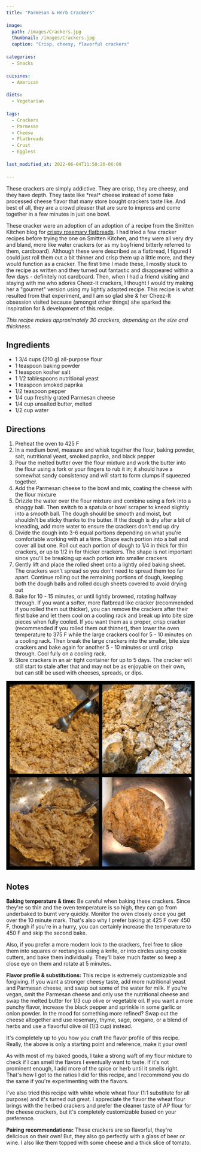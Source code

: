 ```yaml
---
title: "Parmesan & Herb Crackers"

image: 
  path: /images/Crackers.jpg
  thumbnail: /images/Crackers.jpg
  caption: "Crisp, cheesy, flavorful crackers"

categories:
  - Snacks

cuisines:
  - American

diets:
  - Vegetarian

tags:
  - Crackers
  - Parmesan
  - Cheese
  - Flatbreads
  - Crust
  - Eggless

last_modified_at: 2022-06-04T11:50:20-06:00

---
```


<span itemprop="description">
These crackers are simply addictive. They are crisp, they are cheesy, and they have depth. They taste like *real* cheese instead of some fake processed cheese flavor that many store bought crackers taste like. And best of all, they are a crowd pleaser that are sure to impress and come together in a few minutes in just one bowl. 
</span>

These cracker were an adoption of an adoption of a recipe from the Smitten Kitchen blog for [crispy rosemary flatbreads][1]. I had tried a few cracker recipes before trying the one on Smitten Kitchen, and they were all very dry and bland, more like water crackers (or as my boyfriend bitterly referred to them, cardboard). Although these were described as a flatbread, I figured I could just roll them out a bit thinner and crisp them up a little more, and they would function as a cracker. The first time I made these, I mostly stuck to the recipe as written and they turned out fantastic and disappeared within a few days - definitely not cardboard. Then, when I had a friend visiting and staying with me who adores Cheez-It crackers, I thought I would try making her a "gourmet" version using my lightly adapted recipe. This recipe is what resulted from that experiment, and I am so glad she & her Cheez-It obsession visited because (amongst other things) she sparked the inspiration for & development of this recipe. 

*This recipe makes approximately <span itemprop="recipeYield">30</span> crackers, depending on the size and thickness.*

## Ingredients

* <span itemprop="recipeIngredient">1 3/4 cups (210 g) all-purpose flour</span>
* <span itemprop="recipeIngredient">1 teaspoon baking powder</span>
* <span itemprop="recipeIngredient">1 teaspoon kosher salt</span>
* <span itemprop="recipeIngredient">1 1/2 tablespoons nutritional yeast</span>
* <span itemprop="recipeIngredient">1 teaspoon smoked paprika</span>
* <span itemprop="recipeIngredient">1/2 teaspoon pepper</span>
* <span itemprop="recipeIngredient">1/4 cup freshly grated Parmesan cheese</span>
* <span itemprop="recipeIngredient">1/4 cup unsalted butter, melted</span>
* <span itemprop="recipeIngredient">1/2 cup water</span>

## Directions

1. <span itemprop="recipeInstructions">Preheat the oven to 425 F</span>
2. <span itemprop="recipeInstructions">In a medium bowl, measure and whisk together the flour, baking powder, salt, nutritional yeast, smoked paprika, and black pepper</span>
3. <span itemprop="recipeInstructions">Pour the melted butter over the flour mixture and work the butter into the flour using a fork or your fingers to rub it in; it should have a somewhat sandy consistency and will start to form clumps if squeezed together.</span>
4. <span itemprop="recipeInstructions">Add the Parmesan cheese to the bowl and mix, coating the cheese with the flour mixture</span>
5. <span itemprop="recipeInstructions">Drizzle the water over the flour mixture and combine using a fork into a shaggy ball. Then switch to a spatula or bowl scraper to knead slightly into a smooth ball. The dough should be smooth and moist, but shouldn't be sticky thanks to the butter. If the dough is dry after a bit of kneading, add more water to ensure the crackers don't end up dry</span>
6. <span itemprop="recipeInstructions">Divide the dough into 3-6 equal portions depending on what you're comfortable working with at a time. Shape each portion into a ball and cover all but one. Roll out each portion of dough to 1/4 in thick for thin crackers, or up to 1/2 in for thicker crackers. The shape is not important since you'll be breaking up each portion into smaller crackers</span>
7. <span itemprop="recipeInstructions">Gently lift and place the rolled sheet onto a lightly oiled baking sheet. The crackers won't spread so you don't need to spread them too far apart. Continue rolling out the remaining portions of dough, keeping both the dough balls and rolled dough sheets covered to avoid drying out</span>
8. <span itemprop="recipeInstructions">Bake for 10 - 15 minutes, or until lightly browned, rotating halfway through. If you want a softer, more flatbread like cracker  (recommended if you rolled them out thicker), you can remove the crackers after their first bake and let them cool on a cooling rack and break up into bite size pieces when fully cooled. If you want them as a proper, crisp cracker (recommended if you rolled them out thinner), then lower the oven temperature to 375 F while the large crackers cool for 5 - 10 minutes on a cooling rack. Then break the large crackers into the smaller, bite size crackers and bake again for another 5 - 10 minutes or until crisp through. Cool fully on a cooling rack. </span> 
9. <span itemprop="recipeInstructions">Store crackers in an air tight container for up to 5 days. The cracker will still start to stale after that and may not be as enjoyable on their own, but can still be used with cheeses, spreads, or dips.</span>

[![Cracker Recipe Directions](/images/Cracker2x2.JPG)](/images/Cracker2x2.JPG)

## Notes

**Baking temperature & time:** Be careful when baking these crackers. Since they're so thin and the oven temperature is so high, they can go from underbaked to burnt very quickly. Monitor the oven closely once you get over the 10 minute mark. That's also why I prefer baking at 425 F over 450 F, though if you're in a hurry, you can certainly increase the temperature to 450 F and skip the second bake. 

Also, if you prefer a more modern look to the crackers, feel free to slice them into squares or rectangles using a knife, or into circles using cookie cutters, and bake them individually. They'll bake much faster so keep a close eye on them and rotate at 5 minutes. 

**Flavor profile & substitutions:** This recipe is extremely customizable and forgiving. If you want a stronger cheesy taste, add more nutritional yeast and Parmesan cheese, and swap out some of the water for milk. 
If you're vegan, omit the Parmesan cheese and only use the nutritional cheese and swap the melted butter for 1/3 cup olive or vegetable oil. 
If you want a more punchy flavor, increase the black pepper and sprinkle in some garlic or onion powder. 
In the mood for something more refined? Swap out the cheese altogether and use rosemary, thyme, sage, oregano, or a blend of herbs and use a flavorful olive oil (1/3 cup) instead. 

It's completely up to you how you craft the flavor profile of this recipe. Really, the above is only a starting point and reference, make it your own!

As with most of my baked goods, I take a strong waft of my flour mixture to check if I can smell the flavors I eventually want to taste. If it's not prominent enough, I add more of the spice or herb until it smells right. That's how I got to the ratios I did for this recipe, and I recommend you do the same if you're experimenting with the flavors. 

I've also tried this recipe with white whole wheat flour (1:1 substitute for all purpose) and it's turned out great. I appreciate the flavor the wheat flour brings with the herbed crackers and prefer the cleaner taste of AP flour for the cheese crackers, but it's completely customizable based on your preference. 

**Pairing recommendations:** These crackers are so flavorful, they're delicious on their own! But, they also go perfectly with a glass of beer or wine. I also like them topped with some cheese and a thick slice of tomato. 


[1]: https://smittenkitchen.com/2008/08/crisp-rosemary-flatbread/
